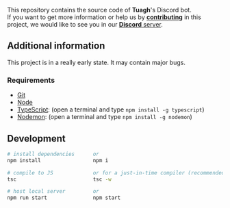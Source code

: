 This repository contains the source code of **Tuagh**'s Discord bot.<br>
If you want to get more information or help us by **[contributing](#development)** in this project, we would like to see you in our [**Discord** server](https://discord.gg/b6GXVuT).

## Additional information

This project is in a really early state. It may contain major bugs.

### Requirements

- [Git](https://git-scm.com/)
- [Node](https://nodejs.org/en/)
- [TypeScript](https://www.typescriptlang.org/index.html#download-links): (open a terminal and type `npm install -g typescript`)
- [Nodemon](https://nodemon.io/): (open a terminal and type `npm install -g nodemon`)

## Development

```bash
# install dependencies      or
npm install                 npm i

# compile to JS             or for a just-in-time compiler (recommended)
tsc                         tsc -w

# host local server         or
npm run start               npm start
```

